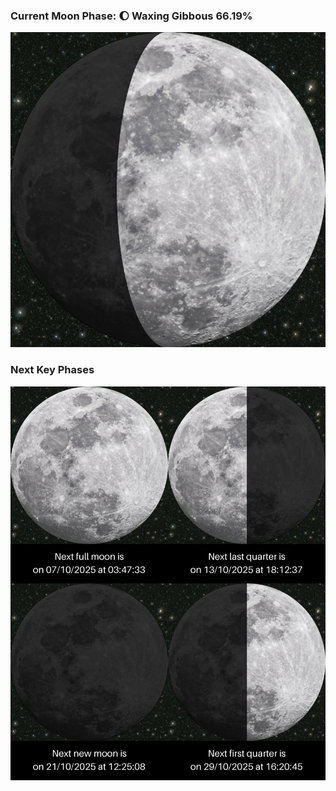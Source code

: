 ### Current Moon Phase: 🌔 Waxing Gibbous 66.19%
![Moon Phase](moonphase.png)
### Next Key Phases
![Gallery](gallery.png)